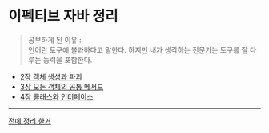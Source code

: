 # 이펙티브 자바 정리

> 공부하게 된 이유 :  
언어란 도구에 불과하다고 말한다. 하지만 내가 생각하는 전문가는 도구를 잘 다루는 능력을 포함한다.
>
- [2장 객체 생성과 파괴](https://github.com/dyparkkk/TIL/blob/main/book/이펙티브_자바/Ch02.md)
- [3장 모든 객체의 공통 메서드](https://github.com/dyparkkk/TIL/blob/main/book/이펙티브_자바/Ch03.md)
- [4장 클래스와 인터페이스](https://github.com/dyparkkk/TIL/blob/main/book/이펙티브_자바/Ch04.md)


---  
[전에 정리 한거](https://github.com/dyparkkk/TIL/blob/main/book/이펙티브_자바/effective_Java.md)